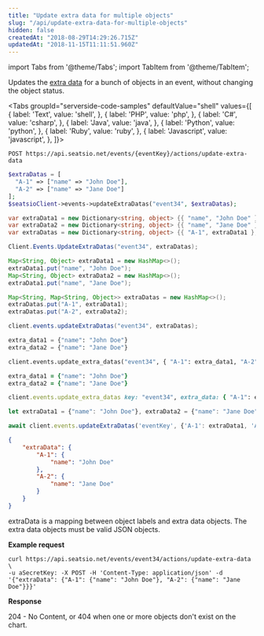 ```yaml
---
title: "Update extra data for multiple objects"
slug: "/api/update-extra-data-for-multiple-objects"
hidden: false
createdAt: "2018-08-29T14:29:26.715Z"
updatedAt: "2018-11-15T11:11:51.960Z"
---
```


import Tabs from '@theme/Tabs';
import TabItem from '@theme/TabItem';

Updates the [extra data](api-extra-data) for a bunch of objects in an event, without changing the object status.




<Tabs 
  groupId="serverside-code-samples"
  defaultValue="shell"
  values={[
{ label: 'Text', value: 'shell', },
{ label: 'PHP', value: 'php', },
{ label: 'C#', value: 'csharp', },
{ label: 'Java', value: 'java', },
{ label: 'Python', value: 'python', },
{ label: 'Ruby', value: 'ruby', },
{ label: 'Javascript', value: 'javascript', },
]}>
<TabItem value='shell'>

```shell
POST https://api.seatsio.net/events/{eventKey}/actions/update-extra-data
```

</TabItem>
<TabItem value='php'>

```php
$extraDatas = [
  "A-1" => ["name" => "John Doe"],
  "A-2" => ["name" => "Jane Doe"]
];
$seatsioClient->events->updateExtraDatas("event34", $extraDatas);
```

</TabItem>
<TabItem value='csharp'>

```csharp
var extraData1 = new Dictionary<string, object> {{ "name", "John Doe" }};
var extraData2 = new Dictionary<string, object> {{ "name", "Jane Doe" }};
var extraDatas = new Dictionary<string, object> {{ "A-1", extraData1 }, { "A-2", extraData2 }};

Client.Events.UpdateExtraDatas("event34", extraDatas);
```

</TabItem>
<TabItem value='java'>

```java
Map<String, Object> extraData1 = new HashMap<>();
extraData1.put("name", "John Doe");
Map<String, Object> extraData2 = new HashMap<>();
extraData1.put("name", "Jane Doe");

Map<String, Map<String, Object>> extraDatas = new HashMap<>();
extraDatas.put("A-1", extraData1);
extraDatas.put("A-2", extraData2);

client.events.updateExtraDatas("event34", extraDatas);
```

</TabItem>
<TabItem value='python'>

```python
extra_data1 = {"name": "John Doe"}
extra_data2 = {"name": "Jane Doe"}

client.events.update_extra_datas("event34", { "A-1": extra_data1, "A-2": extra_data2})

```

</TabItem>
<TabItem value='ruby'>

```ruby
extra_data1 = {"name": "John Doe"}
extra_data2 = {"name": "Jane Doe"}

client.events.update_extra_datas key: "event34", extra_data: { "A-1": extra_data1, "A-2": extra_data2}
```

</TabItem>
<TabItem value='javascript'>

```javascript
let extraData1 = {"name": "John Doe"}, extraData2 = {"name": "Jane Doe"};

await client.events.updateExtraDatas('eventKey', {'A-1': extraData1, 'A-2': extraData2});
```

</TabItem>
</Tabs>





```json
{
    "extraData": {
        "A-1": {
            "name": "John Doe"
        },
        "A-2": {
            "name": "Jane Doe"
        }  
    }
}
```


extraData is a mapping between object labels and extra data objects. The extra data objects must be valid JSON objects.

**Example request**

```shell
curl https://api.seatsio.net/events/event34/actions/update-extra-data \
-u aSecretKey: -X POST -H 'Content-Type: application/json' -d '{"extraData": {"A-1": {"name": "John Doe"}, "A-2": {"name": "Jane Doe"}}}'

```

**Response**

204 - No Content, or 404 when one or more objects don't exist on the chart.
